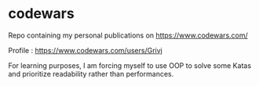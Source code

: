 # codewars

Repo containing my personal publications on https://www.codewars.com/

Profile : https://www.codewars.com/users/Grivj

For learning purposes, I am forcing myself to use OOP to solve some Katas and prioritize readability rather than performances.

